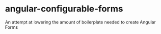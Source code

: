 # angular-configurable-forms
An attempt at lowering the amount of boilerplate needed to create Angular Forms
